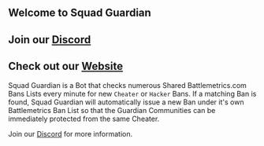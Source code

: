 ## Welcome to Squad Guardian

## Join our [Discord](https://discord.gg/onlybans)
## Check out our [Website](https://www.guardianonlybans.com)

Squad Guardian is a Bot that checks numerous Shared Battlemetrics.com Bans Lists every minute for new `Cheater` or `Hacker` Bans. If a matching Ban is found, Squad Guardian will automatically issue a new Ban under it's own Battlemetrics Ban List so that the Guardian Communities can be immediately protected from the same Cheater.

Join our [Discord](https://discord.gg/onlybans) for more information.
